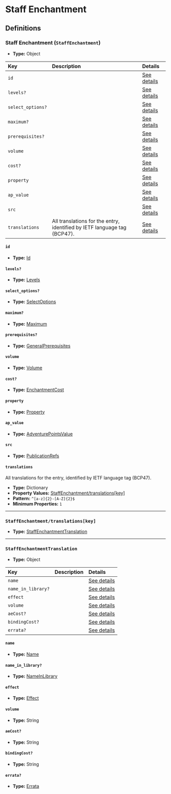 # Staff Enchantment

## Definitions

### <a name="StaffEnchantment"></a> Staff Enchantment (`StaffEnchantment`)

- **Type:** Object

Key | Description | Details
:-- | :-- | :--
`id` |  | <a href="#StaffEnchantment/id">See details</a>
`levels?` |  | <a href="#StaffEnchantment/levels">See details</a>
`select_options?` |  | <a href="#StaffEnchantment/select_options">See details</a>
`maximum?` |  | <a href="#StaffEnchantment/maximum">See details</a>
`prerequisites?` |  | <a href="#StaffEnchantment/prerequisites">See details</a>
`volume` |  | <a href="#StaffEnchantment/volume">See details</a>
`cost?` |  | <a href="#StaffEnchantment/cost">See details</a>
`property` |  | <a href="#StaffEnchantment/property">See details</a>
`ap_value` |  | <a href="#StaffEnchantment/ap_value">See details</a>
`src` |  | <a href="#StaffEnchantment/src">See details</a>
`translations` | All translations for the entry, identified by IETF language tag (BCP47). | <a href="#StaffEnchantment/translations">See details</a>

#### <a name="StaffEnchantment/id"></a> `id`

- **Type:** <a href="../_Activatable.md#Id">Id</a>

#### <a name="StaffEnchantment/levels"></a> `levels?`

- **Type:** <a href="../_Activatable.md#Levels">Levels</a>

#### <a name="StaffEnchantment/select_options"></a> `select_options?`

- **Type:** <a href="../_Activatable.md#SelectOptions">SelectOptions</a>

#### <a name="StaffEnchantment/maximum"></a> `maximum?`

- **Type:** <a href="../_Activatable.md#Maximum">Maximum</a>

#### <a name="StaffEnchantment/prerequisites"></a> `prerequisites?`

- **Type:** <a href="../_Prerequisite.md#GeneralPrerequisites">GeneralPrerequisites</a>

#### <a name="StaffEnchantment/volume"></a> `volume`

- **Type:** <a href="../_Activatable.md#Volume">Volume</a>

#### <a name="StaffEnchantment/cost"></a> `cost?`

- **Type:** <a href="../_Activatable.md#EnchantmentCost">EnchantmentCost</a>

#### <a name="StaffEnchantment/property"></a> `property`

- **Type:** <a href="../_Activatable.md#Property">Property</a>

#### <a name="StaffEnchantment/ap_value"></a> `ap_value`

- **Type:** <a href="../_Activatable.md#AdventurePointsValue">AdventurePointsValue</a>

#### <a name="StaffEnchantment/src"></a> `src`

- **Type:** <a href="../source/_PublicationRef.md#PublicationRefs">PublicationRefs</a>

#### <a name="StaffEnchantment/translations"></a> `translations`

All translations for the entry, identified by IETF language tag (BCP47).

- **Type:** Dictionary
- **Property Values:** <a href="#StaffEnchantment/translations[key]">StaffEnchantment/translations[key]</a>
- **Pattern:** `^[a-z]{2}-[A-Z]{2}$`
- **Minimum Properties:** `1`

---

### <a name="StaffEnchantment/translations[key]"></a> `StaffEnchantment/translations[key]`

- **Type:** <a href="#StaffEnchantmentTranslation">StaffEnchantmentTranslation</a>

---

### <a name="StaffEnchantmentTranslation"></a> `StaffEnchantmentTranslation`

- **Type:** Object

Key | Description | Details
:-- | :-- | :--
`name` |  | <a href="#StaffEnchantmentTranslation/name">See details</a>
`name_in_library?` |  | <a href="#StaffEnchantmentTranslation/name_in_library">See details</a>
`effect` |  | <a href="#StaffEnchantmentTranslation/effect">See details</a>
`volume` |  | <a href="#StaffEnchantmentTranslation/volume">See details</a>
`aeCost?` |  | <a href="#StaffEnchantmentTranslation/aeCost">See details</a>
`bindingCost?` |  | <a href="#StaffEnchantmentTranslation/bindingCost">See details</a>
`errata?` |  | <a href="#StaffEnchantmentTranslation/errata">See details</a>

#### <a name="StaffEnchantmentTranslation/name"></a> `name`

- **Type:** <a href="../_Activatable.md#Name">Name</a>

#### <a name="StaffEnchantmentTranslation/name_in_library"></a> `name_in_library?`

- **Type:** <a href="../_Activatable.md#NameInLibrary">NameInLibrary</a>

#### <a name="StaffEnchantmentTranslation/effect"></a> `effect`

- **Type:** <a href="../_Activatable.md#Effect">Effect</a>

#### <a name="StaffEnchantmentTranslation/volume"></a> `volume`

- **Type:** String

#### <a name="StaffEnchantmentTranslation/aeCost"></a> `aeCost?`

- **Type:** String

#### <a name="StaffEnchantmentTranslation/bindingCost"></a> `bindingCost?`

- **Type:** String

#### <a name="StaffEnchantmentTranslation/errata"></a> `errata?`

- **Type:** <a href="../source/_Erratum.md#Errata">Errata</a>
